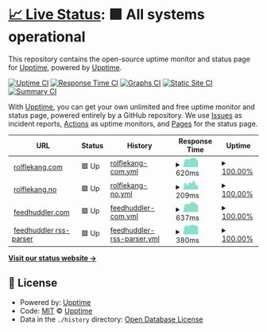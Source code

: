 # [📈 Live Status](https://upptime.github.io/upptime): <!--live status--> **🟩 All systems operational**

This repository contains the open-source uptime monitor and status page for [Upptime](https://upptime.js.org), powered by [Upptime](https://github.com/upptime/upptime).

[![Uptime CI](https://github.com/relekang/upptime/workflows/Uptime%20CI/badge.svg)](https://github.com/relekang/upptime/actions?query=workflow%3A%22Uptime+CI%22)
[![Response Time CI](https://github.com/relekang/upptime/workflows/Response%20Time%20CI/badge.svg)](https://github.com/relekang/upptime/actions?query=workflow%3A%22Response+Time+CI%22)
[![Graphs CI](https://github.com/relekang/upptime/workflows/Graphs%20CI/badge.svg)](https://github.com/relekang/upptime/actions?query=workflow%3A%22Graphs+CI%22)
[![Static Site CI](https://github.com/relekang/upptime/workflows/Static%20Site%20CI/badge.svg)](https://github.com/relekang/upptime/actions?query=workflow%3A%22Static+Site+CI%22)
[![Summary CI](https://github.com/relekang/upptime/workflows/Summary%20CI/badge.svg)](https://github.com/relekang/upptime/actions?query=workflow%3A%22Summary+CI%22)

With [Upptime](https://upptime.js.org), you can get your own unlimited and free uptime monitor and status page, powered entirely by a GitHub repository. We use [Issues](https://github.com/upptime/upptime/issues) as incident reports, [Actions](https://github.com/relekang/upptime/actions) as uptime monitors, and [Pages](https://upptime.github.io/upptime) for the status page.

<!--start: status pages-->
<!-- This summary is generated by Upptime (https://github.com/upptime/upptime) -->
<!-- Do not edit this manually, your changes will be overwritten -->
<!-- prettier-ignore -->
| URL | Status | History | Response Time | Uptime |
| --- | ------ | ------- | ------------- | ------ |
| <img alt="" src="https://icons.duckduckgo.com/ip3/rolflekang.com.ico" height="13"> [rolflekang.com](https://rolflekang.com) | 🟩 Up | [rolflekang-com.yml](https://github.com/relekang/upptime/commits/HEAD/history/rolflekang-com.yml) | <details><summary><img alt="Response time graph" src="./graphs/rolflekang-com/response-time-week.png" height="20"> 620ms</summary><br><a href="https://relekang.github.io/upptime/history/rolflekang-com"><img alt="Response time 612" src="https://img.shields.io/endpoint?url=https%3A%2F%2Fraw.githubusercontent.com%2Frelekang%2Fupptime%2FHEAD%2Fapi%2Frolflekang-com%2Fresponse-time.json"></a><br><a href="https://relekang.github.io/upptime/history/rolflekang-com"><img alt="24-hour response time 477" src="https://img.shields.io/endpoint?url=https%3A%2F%2Fraw.githubusercontent.com%2Frelekang%2Fupptime%2FHEAD%2Fapi%2Frolflekang-com%2Fresponse-time-day.json"></a><br><a href="https://relekang.github.io/upptime/history/rolflekang-com"><img alt="7-day response time 620" src="https://img.shields.io/endpoint?url=https%3A%2F%2Fraw.githubusercontent.com%2Frelekang%2Fupptime%2FHEAD%2Fapi%2Frolflekang-com%2Fresponse-time-week.json"></a><br><a href="https://relekang.github.io/upptime/history/rolflekang-com"><img alt="30-day response time 552" src="https://img.shields.io/endpoint?url=https%3A%2F%2Fraw.githubusercontent.com%2Frelekang%2Fupptime%2FHEAD%2Fapi%2Frolflekang-com%2Fresponse-time-month.json"></a><br><a href="https://relekang.github.io/upptime/history/rolflekang-com"><img alt="1-year response time 612" src="https://img.shields.io/endpoint?url=https%3A%2F%2Fraw.githubusercontent.com%2Frelekang%2Fupptime%2FHEAD%2Fapi%2Frolflekang-com%2Fresponse-time-year.json"></a></details> | <details><summary><a href="https://relekang.github.io/upptime/history/rolflekang-com">100.00%</a></summary><a href="https://relekang.github.io/upptime/history/rolflekang-com"><img alt="All-time uptime 100.00%" src="https://img.shields.io/endpoint?url=https%3A%2F%2Fraw.githubusercontent.com%2Frelekang%2Fupptime%2FHEAD%2Fapi%2Frolflekang-com%2Fuptime.json"></a><br><a href="https://relekang.github.io/upptime/history/rolflekang-com"><img alt="24-hour uptime 100.00%" src="https://img.shields.io/endpoint?url=https%3A%2F%2Fraw.githubusercontent.com%2Frelekang%2Fupptime%2FHEAD%2Fapi%2Frolflekang-com%2Fuptime-day.json"></a><br><a href="https://relekang.github.io/upptime/history/rolflekang-com"><img alt="7-day uptime 100.00%" src="https://img.shields.io/endpoint?url=https%3A%2F%2Fraw.githubusercontent.com%2Frelekang%2Fupptime%2FHEAD%2Fapi%2Frolflekang-com%2Fuptime-week.json"></a><br><a href="https://relekang.github.io/upptime/history/rolflekang-com"><img alt="30-day uptime 100.00%" src="https://img.shields.io/endpoint?url=https%3A%2F%2Fraw.githubusercontent.com%2Frelekang%2Fupptime%2FHEAD%2Fapi%2Frolflekang-com%2Fuptime-month.json"></a><br><a href="https://relekang.github.io/upptime/history/rolflekang-com"><img alt="1-year uptime 100.00%" src="https://img.shields.io/endpoint?url=https%3A%2F%2Fraw.githubusercontent.com%2Frelekang%2Fupptime%2FHEAD%2Fapi%2Frolflekang-com%2Fuptime-year.json"></a></details>
| <img alt="" src="https://icons.duckduckgo.com/ip3/rolflekang.no.ico" height="13"> [rolflekang.no](https://rolflekang.no) | 🟩 Up | [rolflekang-no.yml](https://github.com/relekang/upptime/commits/HEAD/history/rolflekang-no.yml) | <details><summary><img alt="Response time graph" src="./graphs/rolflekang-no/response-time-week.png" height="20"> 209ms</summary><br><a href="https://relekang.github.io/upptime/history/rolflekang-no"><img alt="Response time 200" src="https://img.shields.io/endpoint?url=https%3A%2F%2Fraw.githubusercontent.com%2Frelekang%2Fupptime%2FHEAD%2Fapi%2Frolflekang-no%2Fresponse-time.json"></a><br><a href="https://relekang.github.io/upptime/history/rolflekang-no"><img alt="24-hour response time 60" src="https://img.shields.io/endpoint?url=https%3A%2F%2Fraw.githubusercontent.com%2Frelekang%2Fupptime%2FHEAD%2Fapi%2Frolflekang-no%2Fresponse-time-day.json"></a><br><a href="https://relekang.github.io/upptime/history/rolflekang-no"><img alt="7-day response time 209" src="https://img.shields.io/endpoint?url=https%3A%2F%2Fraw.githubusercontent.com%2Frelekang%2Fupptime%2FHEAD%2Fapi%2Frolflekang-no%2Fresponse-time-week.json"></a><br><a href="https://relekang.github.io/upptime/history/rolflekang-no"><img alt="30-day response time 153" src="https://img.shields.io/endpoint?url=https%3A%2F%2Fraw.githubusercontent.com%2Frelekang%2Fupptime%2FHEAD%2Fapi%2Frolflekang-no%2Fresponse-time-month.json"></a><br><a href="https://relekang.github.io/upptime/history/rolflekang-no"><img alt="1-year response time 200" src="https://img.shields.io/endpoint?url=https%3A%2F%2Fraw.githubusercontent.com%2Frelekang%2Fupptime%2FHEAD%2Fapi%2Frolflekang-no%2Fresponse-time-year.json"></a></details> | <details><summary><a href="https://relekang.github.io/upptime/history/rolflekang-no">100.00%</a></summary><a href="https://relekang.github.io/upptime/history/rolflekang-no"><img alt="All-time uptime 100.00%" src="https://img.shields.io/endpoint?url=https%3A%2F%2Fraw.githubusercontent.com%2Frelekang%2Fupptime%2FHEAD%2Fapi%2Frolflekang-no%2Fuptime.json"></a><br><a href="https://relekang.github.io/upptime/history/rolflekang-no"><img alt="24-hour uptime 100.00%" src="https://img.shields.io/endpoint?url=https%3A%2F%2Fraw.githubusercontent.com%2Frelekang%2Fupptime%2FHEAD%2Fapi%2Frolflekang-no%2Fuptime-day.json"></a><br><a href="https://relekang.github.io/upptime/history/rolflekang-no"><img alt="7-day uptime 100.00%" src="https://img.shields.io/endpoint?url=https%3A%2F%2Fraw.githubusercontent.com%2Frelekang%2Fupptime%2FHEAD%2Fapi%2Frolflekang-no%2Fuptime-week.json"></a><br><a href="https://relekang.github.io/upptime/history/rolflekang-no"><img alt="30-day uptime 100.00%" src="https://img.shields.io/endpoint?url=https%3A%2F%2Fraw.githubusercontent.com%2Frelekang%2Fupptime%2FHEAD%2Fapi%2Frolflekang-no%2Fuptime-month.json"></a><br><a href="https://relekang.github.io/upptime/history/rolflekang-no"><img alt="1-year uptime 100.00%" src="https://img.shields.io/endpoint?url=https%3A%2F%2Fraw.githubusercontent.com%2Frelekang%2Fupptime%2FHEAD%2Fapi%2Frolflekang-no%2Fuptime-year.json"></a></details>
| <img alt="" src="https://icons.duckduckgo.com/ip3/feedhuddler.com.ico" height="13"> [feedhuddler.com](https://feedhuddler.com) | 🟩 Up | [feedhuddler-com.yml](https://github.com/relekang/upptime/commits/HEAD/history/feedhuddler-com.yml) | <details><summary><img alt="Response time graph" src="./graphs/feedhuddler-com/response-time-week.png" height="20"> 637ms</summary><br><a href="https://relekang.github.io/upptime/history/feedhuddler-com"><img alt="Response time 638" src="https://img.shields.io/endpoint?url=https%3A%2F%2Fraw.githubusercontent.com%2Frelekang%2Fupptime%2FHEAD%2Fapi%2Ffeedhuddler-com%2Fresponse-time.json"></a><br><a href="https://relekang.github.io/upptime/history/feedhuddler-com"><img alt="24-hour response time 505" src="https://img.shields.io/endpoint?url=https%3A%2F%2Fraw.githubusercontent.com%2Frelekang%2Fupptime%2FHEAD%2Fapi%2Ffeedhuddler-com%2Fresponse-time-day.json"></a><br><a href="https://relekang.github.io/upptime/history/feedhuddler-com"><img alt="7-day response time 637" src="https://img.shields.io/endpoint?url=https%3A%2F%2Fraw.githubusercontent.com%2Frelekang%2Fupptime%2FHEAD%2Fapi%2Ffeedhuddler-com%2Fresponse-time-week.json"></a><br><a href="https://relekang.github.io/upptime/history/feedhuddler-com"><img alt="30-day response time 935" src="https://img.shields.io/endpoint?url=https%3A%2F%2Fraw.githubusercontent.com%2Frelekang%2Fupptime%2FHEAD%2Fapi%2Ffeedhuddler-com%2Fresponse-time-month.json"></a><br><a href="https://relekang.github.io/upptime/history/feedhuddler-com"><img alt="1-year response time 638" src="https://img.shields.io/endpoint?url=https%3A%2F%2Fraw.githubusercontent.com%2Frelekang%2Fupptime%2FHEAD%2Fapi%2Ffeedhuddler-com%2Fresponse-time-year.json"></a></details> | <details><summary><a href="https://relekang.github.io/upptime/history/feedhuddler-com">100.00%</a></summary><a href="https://relekang.github.io/upptime/history/feedhuddler-com"><img alt="All-time uptime 100.00%" src="https://img.shields.io/endpoint?url=https%3A%2F%2Fraw.githubusercontent.com%2Frelekang%2Fupptime%2FHEAD%2Fapi%2Ffeedhuddler-com%2Fuptime.json"></a><br><a href="https://relekang.github.io/upptime/history/feedhuddler-com"><img alt="24-hour uptime 100.00%" src="https://img.shields.io/endpoint?url=https%3A%2F%2Fraw.githubusercontent.com%2Frelekang%2Fupptime%2FHEAD%2Fapi%2Ffeedhuddler-com%2Fuptime-day.json"></a><br><a href="https://relekang.github.io/upptime/history/feedhuddler-com"><img alt="7-day uptime 100.00%" src="https://img.shields.io/endpoint?url=https%3A%2F%2Fraw.githubusercontent.com%2Frelekang%2Fupptime%2FHEAD%2Fapi%2Ffeedhuddler-com%2Fuptime-week.json"></a><br><a href="https://relekang.github.io/upptime/history/feedhuddler-com"><img alt="30-day uptime 100.00%" src="https://img.shields.io/endpoint?url=https%3A%2F%2Fraw.githubusercontent.com%2Frelekang%2Fupptime%2FHEAD%2Fapi%2Ffeedhuddler-com%2Fuptime-month.json"></a><br><a href="https://relekang.github.io/upptime/history/feedhuddler-com"><img alt="1-year uptime 100.00%" src="https://img.shields.io/endpoint?url=https%3A%2F%2Fraw.githubusercontent.com%2Frelekang%2Fupptime%2FHEAD%2Fapi%2Ffeedhuddler-com%2Fuptime-year.json"></a></details>
| <img alt="" src="https://icons.duckduckgo.com/ip3/feedhuddler.com.ico" height="13"> [feedhuddler rss-parser](https://feedhuddler.com/rss-parser/) | 🟩 Up | [feedhuddler-rss-parser.yml](https://github.com/relekang/upptime/commits/HEAD/history/feedhuddler-rss-parser.yml) | <details><summary><img alt="Response time graph" src="./graphs/feedhuddler-rss-parser/response-time-week.png" height="20"> 380ms</summary><br><a href="https://relekang.github.io/upptime/history/feedhuddler-rss-parser"><img alt="Response time 501" src="https://img.shields.io/endpoint?url=https%3A%2F%2Fraw.githubusercontent.com%2Frelekang%2Fupptime%2FHEAD%2Fapi%2Ffeedhuddler-rss-parser%2Fresponse-time.json"></a><br><a href="https://relekang.github.io/upptime/history/feedhuddler-rss-parser"><img alt="24-hour response time 323" src="https://img.shields.io/endpoint?url=https%3A%2F%2Fraw.githubusercontent.com%2Frelekang%2Fupptime%2FHEAD%2Fapi%2Ffeedhuddler-rss-parser%2Fresponse-time-day.json"></a><br><a href="https://relekang.github.io/upptime/history/feedhuddler-rss-parser"><img alt="7-day response time 380" src="https://img.shields.io/endpoint?url=https%3A%2F%2Fraw.githubusercontent.com%2Frelekang%2Fupptime%2FHEAD%2Fapi%2Ffeedhuddler-rss-parser%2Fresponse-time-week.json"></a><br><a href="https://relekang.github.io/upptime/history/feedhuddler-rss-parser"><img alt="30-day response time 358" src="https://img.shields.io/endpoint?url=https%3A%2F%2Fraw.githubusercontent.com%2Frelekang%2Fupptime%2FHEAD%2Fapi%2Ffeedhuddler-rss-parser%2Fresponse-time-month.json"></a><br><a href="https://relekang.github.io/upptime/history/feedhuddler-rss-parser"><img alt="1-year response time 501" src="https://img.shields.io/endpoint?url=https%3A%2F%2Fraw.githubusercontent.com%2Frelekang%2Fupptime%2FHEAD%2Fapi%2Ffeedhuddler-rss-parser%2Fresponse-time-year.json"></a></details> | <details><summary><a href="https://relekang.github.io/upptime/history/feedhuddler-rss-parser">100.00%</a></summary><a href="https://relekang.github.io/upptime/history/feedhuddler-rss-parser"><img alt="All-time uptime 100.00%" src="https://img.shields.io/endpoint?url=https%3A%2F%2Fraw.githubusercontent.com%2Frelekang%2Fupptime%2FHEAD%2Fapi%2Ffeedhuddler-rss-parser%2Fuptime.json"></a><br><a href="https://relekang.github.io/upptime/history/feedhuddler-rss-parser"><img alt="24-hour uptime 100.00%" src="https://img.shields.io/endpoint?url=https%3A%2F%2Fraw.githubusercontent.com%2Frelekang%2Fupptime%2FHEAD%2Fapi%2Ffeedhuddler-rss-parser%2Fuptime-day.json"></a><br><a href="https://relekang.github.io/upptime/history/feedhuddler-rss-parser"><img alt="7-day uptime 100.00%" src="https://img.shields.io/endpoint?url=https%3A%2F%2Fraw.githubusercontent.com%2Frelekang%2Fupptime%2FHEAD%2Fapi%2Ffeedhuddler-rss-parser%2Fuptime-week.json"></a><br><a href="https://relekang.github.io/upptime/history/feedhuddler-rss-parser"><img alt="30-day uptime 100.00%" src="https://img.shields.io/endpoint?url=https%3A%2F%2Fraw.githubusercontent.com%2Frelekang%2Fupptime%2FHEAD%2Fapi%2Ffeedhuddler-rss-parser%2Fuptime-month.json"></a><br><a href="https://relekang.github.io/upptime/history/feedhuddler-rss-parser"><img alt="1-year uptime 100.00%" src="https://img.shields.io/endpoint?url=https%3A%2F%2Fraw.githubusercontent.com%2Frelekang%2Fupptime%2FHEAD%2Fapi%2Ffeedhuddler-rss-parser%2Fuptime-year.json"></a></details>

<!--end: status pages-->

[**Visit our status website →**](https://upptime.github.io/upptime)

## 📄 License

- Powered by: [Upptime](https://github.com/upptime/upptime)
- Code: [MIT](./LICENSE) © [Upptime](https://upptime.js.org)
- Data in the `./history` directory: [Open Database License](https://opendatacommons.org/licenses/odbl/1-0/)
